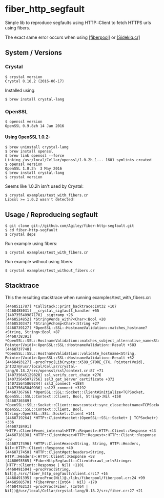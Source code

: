 # fiber_http_segfault

Simple lib to reproduce segfaults using HTTP::Client to fetch HTTPS urls using fibers.

The exact same error occurs when using [[fiberpool]](https://github.com/akitaonrails/fiberpool]) or [[Sidekiq.cr]](https://github.com/mperham/sidekiq.cr])

## System / Versions
### Crystal
    $ crystal version
    Crystal 0.18.2 (2016-06-17)

Installed using:

    $ brew install crystal-lang

### OpenSSL
    $ openssl version
    OpenSSL 0.9.8zh 14 Jan 2016

#### Using OpenSSL 1.0.2:
    $ brew uninstall crystal-lang
    $ brew install openssl
    $ brew link openssl --force
    Linking /usr/local/Cellar/openssl/1.0.2h_1... 1601 symlinks created
    $ openssl version
    OpenSSL 1.0.2h  3 May 2016
    $ brew install crystal-lang
    $ crystal version

Seems like 1.0.2h isn't used by Crystal:

    $ crystal examples/test_with_fibers.cr
    Libssl >= 1.0.2 wasn't detected!

## Usage / Reproducing segfault

    $ git clone git://github.com/Agiley/fiber-http-segfault.git
    $ cd fiber-http-segfault
    $ crystal deps

Run example using fibers:

    $ crystal examples/test_with_fibers.cr 

Run example without using fibers:

    $ crystal examples/test_without_fibers.cr 

## Stacktrace

This the resulting stacktrace when running examples/test_with_fibers.cr:

```
[4468511787] *CallStack::print_backtrace:Int32 +107
[4468485031] __crystal_sigfault_handler +55
[140735540987178] _sigtramp +26
[4468524852] *String#ends_with?<Char>:Bool +20
[4468530347] *String#chomp<Char>:String +27
[4468739127] *OpenSSL::SSL::HostnameValidation::matches_hostname?<String, String>:Bool +87
[4468738391] *OpenSSL::SSL::HostnameValidation::matches_subject_alternative_name<String, Pointer(Void)>:OpenSSL::SSL::HostnameValidation::Result +583
[4468737748] *OpenSSL::SSL::HostnameValidation::validate_hostname<String, Pointer(Void)>:OpenSSL::SSL::HostnameValidation::Result +52
[4468493127] ~procProc(LibCrypto::X509_STORE_CTX, Pointer(Void), Int32)@/usr/local/Cellar/crystal-lang/0.18.2/src/openssl/ssl/context.cr:87 +71
[140735645129828] ssl_verify_cert_chain +276
[140735645072756] ssl3_get_server_certificate +372
[140735645069244] ssl3_connect +1884
[140735645040936] ssl23_connect +3192
[4468736766] *OpenSSL::SSL::Socket::Client#initialize<TCPSocket, OpenSSL::SSL::Context::Client, Bool, String>:Nil +158
[4468736589] *OpenSSL::SSL::Socket::Client::new:context:sync_close:hostname<TCPSocket, OpenSSL::SSL::Context::Client, Bool, String>:OpenSSL::SSL::Socket::Client +141
[4468719264] *HTTP::Client#socket:(OpenSSL::SSL::Socket+ | TCPSocket+) +336
[4468718491] *HTTP::Client#exec_internal<HTTP::Request>:HTTP::Client::Response +43
[4468718198] *HTTP::Client#exec<HTTP::Request>:HTTP::Client::Response +38
[4468717496] *HTTP::Client#exec<String, String, HTTP::Headers, Nil>:HTTP::Client::Response +40
[4468717450] *HTTP::Client#get:headers<String, HTTP::Headers>:HTTP::Client::Response +58
[4468693565] *FiberHttpSegfault::Client#crawl_url<String>:(HTTP::Client::Response | Nil) +1101
[4468491504] ~procProc(String, Nil)@./src/fiber_http_segfault/client.cr:17 +16
[4468491395] ~procProc(Nil)@./libs/fiberpool/fiberpool.cr:24 +99
[4468508570] *Fiber#run:(Int64 | Nil) +170
[4468476213] ~procProc(Fiber, (Int64 | Nil))@/usr/local/Cellar/crystal-lang/0.18.2/src/fiber.cr:27 +21
```